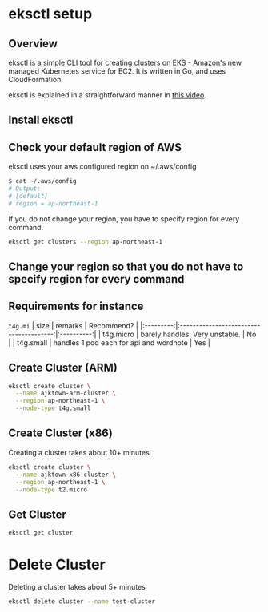 # eksctl setup


## Overview

eksctl is a simple CLI tool for creating clusters on EKS - Amazon's new managed Kubernetes service for EC2. It is written in Go, and uses CloudFormation.

eksctl is explained in a straightforward manner in [this video](https://youtu.be/p6xDCz00TxU).


## Install eksctl

## Check your default region of AWS

eksctl uses your aws configured region on ~/.aws/config

``` sh
$ cat ~/.aws/config
# Output:
# [default]
# region = ap-northeast-1
```

If you do not change your region, you have to specify region for every command.

``` sh
eksctl get clusters --region ap-northeast-1
```

## Change your region so that you do not have to specify region for every command

## Requirements for instance 

`t4g.mi`
|   size    |                 remarks                 | Recommend? |
|:---------:|:---------------------------------------:|:----------:|
| t4g.micro |     barely handles. Very unstable.      |     No     |
| t4g.small | handles 1 pod each for api and wordnote |    Yes     |

## Create Cluster (ARM)
```sh
eksctl create cluster \
  --name ajktown-arm-cluster \
  --region ap-northeast-1 \
  --node-type t4g.small
```

## Create Cluster  (x86)

Creating a cluster takes about 10+ minutes
```sh
eksctl create cluster \
  --name ajktown-x86-cluster \
  --region ap-northeast-1 \
  --node-type t2.micro
```

## Get Cluster
```sh
eksctl get cluster
```

# Delete Cluster
Deleting a cluster takes about 5+ minutes
```sh
eksctl delete cluster --name test-cluster
```